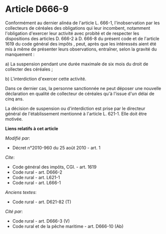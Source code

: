 # Article D666-9

Conformément au dernier alinéa de l'article L. 666-1, l'inobservation par les collecteurs de céréales des obligations qui
leur incombent, notamment l'obligation d'exercer leur activité avec probité et de respecter les dispositions des articles D.
666-2 à D. 666-8 du présent code et de l'article 1619 du code général des impôts , peut, après que les intéressés aient été
mis à même de présenter leurs observations, entraîner, selon la gravité du manquement : 

a) La suspension pendant une durée maximale de six mois du droit de collecter des céréales ; 

b) L'interdiction d'exercer cette activité. 

Dans ce dernier cas, la personne sanctionnée ne peut déposer une nouvelle déclaration en qualité de collecteur de céréales
qu'à l'issue d'un délai de cinq ans. 

La décision de suspension ou d'interdiction est prise par le directeur général de l'établissement mentionné à l'article L.
621-1. Elle doit être motivée.

**Liens relatifs à cet article**

_Modifié par_:

  - Décret n°2010-960 du 25 août 2010 - art. 1

_Cite_:

  - Code général des impôts, CGI. - art. 1619
  - Code rural - art. D666-2
  - Code rural - art. L621-1
  - Code rural - art. L666-1

_Anciens textes_:

  - Code rural - art. D621-82 (T)

_Cité par_:

  - Code rural - art. D666-3 (V)
  - Code rural et de la pêche maritime - art. D666-10 (Ab)
